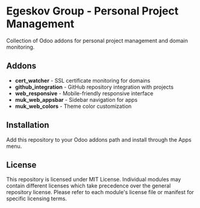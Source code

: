 # Egeskov Group - Personal Project Management

Collection of Odoo addons for personal project management and domain monitoring.

## Addons

- **cert_watcher** - SSL certificate monitoring for domains
- **github_integration** - GitHub repository integration with projects  
- **web_responsive** - Mobile-friendly responsive interface
- **muk_web_appsbar** - Sidebar navigation for apps
- **muk_web_colors** - Theme color customization

## Installation

Add this repository to your Odoo addons path and install through the Apps menu.

## License

This repository is licensed under MIT License. Individual modules may contain different licenses which take precedence over the general repository license. Please refer to each module's license file or manifest for specific licensing terms.
